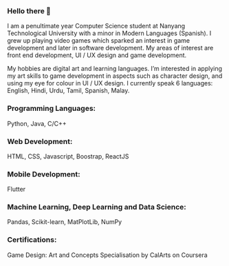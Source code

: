 ### Hello there 👋

I am a penultimate year Computer Science student at Nanyang Technological University with a minor in Modern Languages &#40;Spanish&#41;. I grew up playing video games which sparked an interest in game development and later in software development. My areas of interest are front end development, UI / UX design and game development.

My hobbies are digital art and learning languages. I’m interested in applying my art skills to game development in aspects such as character design, and using my eye for colour in UI / UX design. I currently speak 6 languages: English, Hindi, Urdu, Tamil, Spanish, Malay.

### Programming Languages:
  Python, Java, C/C++

### Web Development:
  HTML, CSS, Javascript, Boostrap, ReactJS</p>

### Mobile Development:
  Flutter

### Machine Learning, Deep Learning and Data Science:
  Pandas, Scikit-learn, MatPlotLib, NumPy

### Certifications:
  Game Design: Art and Concepts Specialisation by CalArts on Coursera

<!--
**fath3725/fath3725** is a ✨ _special_ ✨ repository because its `README.md` (this file) appears on your GitHub profile.

Here are some ideas to get you started:

- 🔭 I’m currently working on ...
- 🌱 I’m currently learning ...
- 👯 I’m looking to collaborate on ...
- 🤔 I’m looking for help with ...
- 💬 Ask me about ...
- 📫 How to reach me: ...
- 😄 Pronouns: ...
- ⚡ Fun fact: ...
-->
